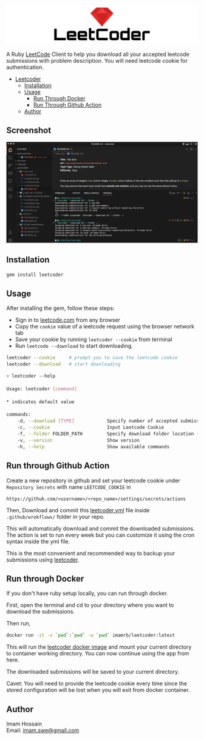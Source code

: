 <p align="center">
  <img src="./spec/cassettes/leetcoder.png" alt="leetcoder"/>
</p>

A Ruby [LeetCode](https://www.leetcode.com) Client to help you download all your accepted leetcode submissions with problem description. You will need leetcode cookie for authentication.

- [Leetcoder](#)
  - [Installation](#installation)
  - [Usage](#usage)
    - [Run Through Docker](#run-through-docker)
    - [Run Through Github Action](#run-through-github-action)
  - [Author](#author)

## Screenshot

![screenshot](./spec/cassettes/leetcoder_screenshot.png)

## Installation

```bash
gem install leetcoder
```

## Usage

After installing the gem, follow these steps:

 - Sign in to [leetcode.com](www.leetcode.com) from any browser
 - Copy the `cookie` value of a leetcode request using the browser network tab
 - Save your cookie by running `leetcoder --cookie` from terminal
 - Run `leetcode --download` to start downloading.

```bash
leetcoder --cookie     # prompt you to save the leetcode cookie
leetcoder --download   # start downloading
```

```bash
> leetcoder --help

Usage: leetcoder [command]

* indicates default value

commands:
    -d, --download [TYPE]            Specify number of accepted submission to download per problem (*one, all)
    -c, --cookie                     Input Leetcode Cookie
    -f, --folder FOLDER_PATH         Specify download folder location (* <current_directory>/leetcode)
    -v, --version                    Show version
    -h, --help                       Show available commands
```

## Run through Github Action

Create a new repository in github and set your leetcode cookie under `Repository Secrets` with name `LEETCODE_COOKIE` in

```text
https://github.com/<username>/<repo_name>/settings/secrets/actions
```

Then, Download and commit this [leetcoder.yml](./leetcoder.yml) file inside `.github/wrokflows/` folder in your repo.

This will automatically download and commit the downloaded submissions.
The action is set to run every week but you can customize it using the cron syntax inside the yml file.

This is the most convenient and recommended way to backup your submissions using [leetcoder](README.md).

## Run through Docker

If you don't have ruby setup locally, you can run through docker.

First, open the terminal and cd to your directory where you want to download the submissions.

Then run,

```bash
docker run -it -v `pwd`:`pwd` -w `pwd` imamrb/leetcoder:latest
```

This will run the [leetcoder docker image](https://hub.docker.com/repository/docker/imamrb/leetcoder) and mount your current directory to container working directory. You can now continue using the app from here.

The downloaded submissions will be saved to your current directory.

Cavet: You will need to provide the leetcode cookie every time since the stored configuration will be lost when you will exit from docker container.

## Author

Imam Hossain <br>
Email: imam.swe@gmail.com
